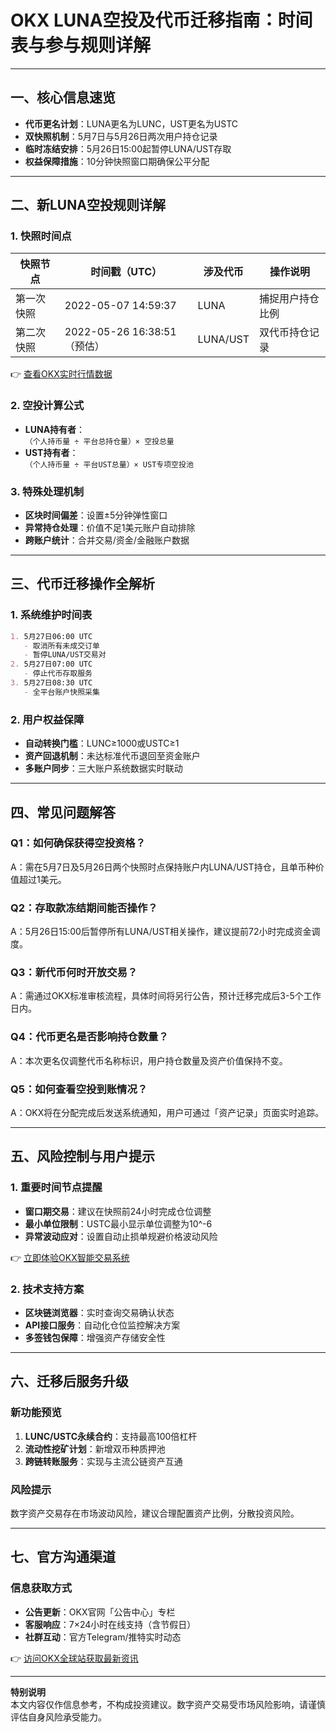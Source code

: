 # OKX LUNA空投及代币迁移指南：时间表与参与规则详解

---

## 一、核心信息速览
- **代币更名计划**：LUNA更名为LUNC，UST更名为USTC
- **双快照机制**：5月7日与5月26日两次用户持仓记录
- **临时冻结安排**：5月26日15:00起暂停LUNA/UST存取
- **权益保障措施**：10分钟快照窗口期确保公平分配

---

## 二、新LUNA空投规则详解

### 1. 快照时间点
| 快照节点 | 时间戳（UTC） | 涉及代币 | 操作说明 |
|----------|---------------|----------|----------|
| 第一次快照 | 2022-05-07 14:59:37 | LUNA | 捕捉用户持仓比例 |
| 第二次快照 | 2022-05-26 16:38:51（预估） | LUNA/UST | 双代币持仓记录 |

👉 [查看OKX实时行情数据](https://bit.ly/okx_welcome)

### 2. 空投计算公式
- **LUNA持有者**：  
  `（个人持币量 ÷ 平台总持仓量）× 空投总量`
- **UST持有者**：  
  `（个人持币量 ÷ 平台UST总量）× UST专项空投池`

### 3. 特殊处理机制
- **区块时间偏差**：设置±5分钟弹性窗口
- **异常持仓处理**：价值不足1美元账户自动排除
- **跨账户统计**：合并交易/资金/金融账户数据

---

## 三、代币迁移操作全解析

### 1. 系统维护时间表
```markdown
1. 5月27日06:00 UTC  
   - 取消所有未成交订单  
   - 暂停LUNA/UST交易对  
2. 5月27日07:00 UTC  
   - 停止代币存取服务  
3. 5月27日08:30 UTC  
   - 全平台账户快照采集
```

### 2. 用户权益保障
- **自动转换门槛**：LUNC≥1000或USTC≥1
- **资产回退机制**：未达标准代币退回至资金账户
- **多账户同步**：三大账户系统数据实时联动

---

## 四、常见问题解答

### Q1：如何确保获得空投资格？
A：需在5月7日及5月26日两个快照时点保持账户内LUNA/UST持仓，且单币种价值超过1美元。

### Q2：存取款冻结期间能否操作？
A：5月26日15:00后暂停所有LUNA/UST相关操作，建议提前72小时完成资金调度。

### Q3：新代币何时开放交易？
A：需通过OKX标准审核流程，具体时间将另行公告，预计迁移完成后3-5个工作日内。

### Q4：代币更名是否影响持仓数量？
A：本次更名仅调整代币名称标识，用户持仓数量及资产价值保持不变。

### Q5：如何查看空投到账情况？
A：OKX将在分配完成后发送系统通知，用户可通过「资产记录」页面实时追踪。

---

## 五、风险控制与用户提示

### 1. 重要时间节点提醒
- **窗口期交易**：建议在快照前24小时完成仓位调整
- **最小单位限制**：USTC最小显示单位调整为10^-6
- **异常波动应对**：设置自动止损单规避价格波动风险

👉 [立即体验OKX智能交易系统](https://bit.ly/okx_welcome)

### 2. 技术支持方案
- **区块链浏览器**：实时查询交易确认状态
- **API接口服务**：自动化仓位监控解决方案
- **多签钱包保障**：增强资产存储安全性

---

## 六、迁移后服务升级

### 新功能预览
1. **LUNC/USTC永续合约**：支持最高100倍杠杆
2. **流动性挖矿计划**：新增双币种质押池
3. **跨链转账服务**：实现与主流公链资产互通

### 风险提示
数字资产交易存在市场波动风险，建议合理配置资产比例，分散投资风险。

---

## 七、官方沟通渠道

### 信息获取方式
- **公告更新**：OKX官网「公告中心」专栏
- **客服响应**：7×24小时在线支持（含节假日）
- **社群互动**：官方Telegram/推特实时动态

👉 [访问OKX全球站获取最新资讯](https://bit.ly/okx_welcome)

---

**特别说明**  
本文内容仅作信息参考，不构成投资建议。数字资产交易受市场风险影响，请谨慎评估自身风险承受能力。